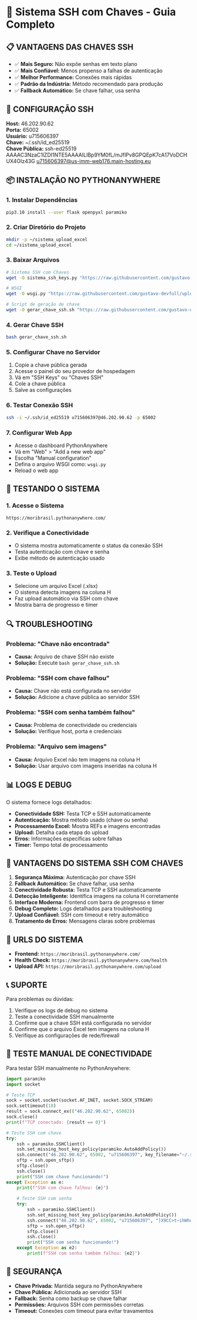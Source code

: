 # 🔑 Sistema SSH com Chaves - Guia Completo

## 📋 **VANTAGENS DAS CHAVES SSH**

- ✅ **Mais Seguro:** Não expõe senhas em texto plano
- ✅ **Mais Confiável:** Menos propenso a falhas de autenticação
- ✅ **Melhor Performance:** Conexões mais rápidas
- ✅ **Padrão da Indústria:** Método recomendado para produção
- ✅ **Fallback Automático:** Se chave falhar, usa senha

## 🔧 **CONFIGURAÇÃO SSH**

**Host:** 46.202.90.62  
**Porta:** 65002  
**Usuário:** u715606397  
**Chave:** ~/.ssh/id_ed25519  
**Chave Pública:** ssh-ed25519 AAAAC3NzaC1lZDI1NTE5AAAAILIBp9YM0fL/mJflPv8GPQEpK7cA17VoDCHUX4OIz43G u715606397@us-imm-web176.main-hosting.eu

## 📦 **INSTALAÇÃO NO PYTHONANYWHERE**

### **1. Instalar Dependências**
```bash
pip3.10 install --user flask openpyxl paramiko
```

### **2. Criar Diretório do Projeto**
```bash
mkdir -p ~/sistema_upload_excel
cd ~/sistema_upload_excel
```

### **3. Baixar Arquivos**
```bash
# Sistema SSH com Chaves
wget -O sistema_ssh_keys.py "https://raw.githubusercontent.com/gustavo-devfull/upload_imagens/main/sistema_ssh_keys.py"

# WSGI
wget -O wsgi.py "https://raw.githubusercontent.com/gustavo-devfull/upload_imagens/main/wsgi.py"

# Script de geração de chave
wget -O gerar_chave_ssh.sh "https://raw.githubusercontent.com/gustavo-devfull/upload_imagens/main/gerar_chave_ssh.sh"
```

### **4. Gerar Chave SSH**
```bash
bash gerar_chave_ssh.sh
```

### **5. Configurar Chave no Servidor**
1. Copie a chave pública gerada
2. Acesse o painel do seu provedor de hospedagem
3. Vá em "SSH Keys" ou "Chaves SSH"
4. Cole a chave pública
5. Salve as configurações

### **6. Testar Conexão SSH**
```bash
ssh -i ~/.ssh/id_ed25519 u715606397@46.202.90.62 -p 65002
```

### **7. Configurar Web App**
- Acesse o dashboard PythonAnywhere
- Vá em "Web" > "Add a new web app"
- Escolha "Manual configuration"
- Defina o arquivo WSGI como: `wsgi.py`
- Reload o web app

## 🚀 **TESTANDO O SISTEMA**

### **1. Acesse o Sistema**
```
https://moribrasil.pythonanywhere.com/
```

### **2. Verifique a Conectividade**
- O sistema mostra automaticamente o status da conexão SSH
- Testa autenticação com chave e senha
- Exibe método de autenticação usado

### **3. Teste o Upload**
- Selecione um arquivo Excel (.xlsx)
- O sistema detecta imagens na coluna H
- Faz upload automático via SSH com chave
- Mostra barra de progresso e timer

## 🔍 **TROUBLESHOOTING**

### **Problema: "Chave não encontrada"**
- **Causa:** Arquivo de chave SSH não existe
- **Solução:** Execute `bash gerar_chave_ssh.sh`

### **Problema: "SSH com chave falhou"**
- **Causa:** Chave não está configurada no servidor
- **Solução:** Adicione a chave pública ao servidor SSH

### **Problema: "SSH com senha também falhou"**
- **Causa:** Problema de conectividade ou credenciais
- **Solução:** Verifique host, porta e credenciais

### **Problema: "Arquivo sem imagens"**
- **Causa:** Arquivo Excel não tem imagens na coluna H
- **Solução:** Usar arquivo com imagens inseridas na coluna H

## 📊 **LOGS E DEBUG**

O sistema fornece logs detalhados:

- **Conectividade SSH:** Testa TCP e SSH automaticamente
- **Autenticação:** Mostra método usado (chave ou senha)
- **Processamento Excel:** Mostra REFs e imagens encontradas
- **Upload:** Detalha cada etapa do upload
- **Erros:** Informações específicas sobre falhas
- **Timer:** Tempo total de processamento

## 🎯 **VANTAGENS DO SISTEMA SSH COM CHAVES**

1. **Segurança Máxima:** Autenticação por chave SSH
2. **Fallback Automático:** Se chave falhar, usa senha
3. **Conectividade Robusta:** Testa TCP e SSH automaticamente
4. **Detecção Inteligente:** Identifica imagens na coluna H corretamente
5. **Interface Moderna:** Frontend com barra de progresso e timer
6. **Debug Completo:** Logs detalhados para troubleshooting
7. **Upload Confiável:** SSH com timeout e retry automático
8. **Tratamento de Erros:** Mensagens claras sobre problemas

## 🔗 **URLS DO SISTEMA**

- **Frontend:** `https://moribrasil.pythonanywhere.com/`
- **Health Check:** `https://moribrasil.pythonanywhere.com/health`
- **Upload API:** `https://moribrasil.pythonanywhere.com/upload`

## 📞 **SUPORTE**

Para problemas ou dúvidas:
1. Verifique os logs de debug no sistema
2. Teste a conectividade SSH manualmente
3. Confirme que a chave SSH está configurada no servidor
4. Confirme que o arquivo Excel tem imagens na coluna H
5. Verifique as configurações de rede/firewall

## 🔧 **TESTE MANUAL DE CONECTIVIDADE**

Para testar SSH manualmente no PythonAnywhere:

```python
import paramiko
import socket

# Teste TCP
sock = socket.socket(socket.AF_INET, socket.SOCK_STREAM)
sock.settimeout(10)
result = sock.connect_ex(("46.202.90.62", 65002))
sock.close()
print(f"TCP conectado: {result == 0}")

# Teste SSH com chave
try:
    ssh = paramiko.SSHClient()
    ssh.set_missing_host_key_policy(paramiko.AutoAddPolicy())
    ssh.connect("46.202.90.62", 65002, "u715606397", key_filename="~/.ssh/id_ed25519", timeout=10)
    sftp = ssh.open_sftp()
    sftp.close()
    ssh.close()
    print("SSH com chave funcionando!")
except Exception as e:
    print(f"SSH com chave falhou: {e}")
    
    # Teste SSH com senha
    try:
        ssh = paramiko.SSHClient()
        ssh.set_missing_host_key_policy(paramiko.AutoAddPolicy())
        ssh.connect("46.202.90.62", 65002, "u715606397", "]X9CC>t~ihWhdzNq", timeout=10)
        sftp = ssh.open_sftp()
        sftp.close()
        ssh.close()
        print("SSH com senha funcionando!")
    except Exception as e2:
        print(f"SSH com senha também falhou: {e2}")
```

## 🔐 **SEGURANÇA**

- **Chave Privada:** Mantida segura no PythonAnywhere
- **Chave Pública:** Adicionada ao servidor SSH
- **Fallback:** Senha como backup se chave falhar
- **Permissões:** Arquivos SSH com permissões corretas
- **Timeout:** Conexões com timeout para evitar travamentos
